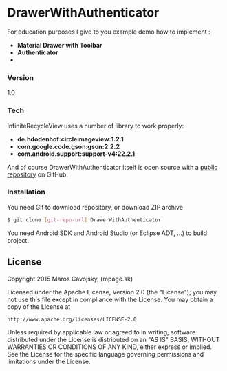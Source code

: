 # DrawerWithAuthenticator

For education purposes I give to you example demo how to implement :

  - **Material Drawer with Toolbar**
  - **Authenticator**
  - 
### Version
1.0

### Tech

InfiniteRecycleView uses a number of library to work properly:
* **de.hdodenhof:circleimageview:1.2.1**
* **com.google.code.gson:gson:2.2.2**
* **com.android.support:support-v4:22.2.1**

And of course DrawerWithAuthenticator itself is open source with a [public repository](https://github.com/marosc/DrawerWithAuthenticator) on GitHub.

### Installation
You need Git to download repository, or download ZIP archive

```sh
$ git clone [git-repo-url] DrawerWithAuthenticator
```

You need Android SDK and Android Studio (or Eclipse ADT, ...) to build project.

License
----

Copyright 2015 Maros Cavojsky, (mpage.sk)

Licensed under the Apache License, Version 2.0 (the "License");
you may not use this file except in compliance with the License.
You may obtain a copy of the License at

    http://www.apache.org/licenses/LICENSE-2.0

Unless required by applicable law or agreed to in writing, software
distributed under the License is distributed on an "AS IS" BASIS,
WITHOUT WARRANTIES OR CONDITIONS OF ANY KIND, either express or implied.
See the License for the specific language governing permissions and
limitations under the License.
